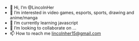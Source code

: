 - 👋 Hi, I’m @LincolnHer
- 👀 I’m interested in video games, esports, sports, drawing and anime/manga
- 🌱 I’m currently learning javascript
- 💞️ I’m looking to collaborate on ...
- 📫 How to reach me lincolnher15@gmail.com

<!---
LincolnHer/LincolnHer is a ✨ special ✨ repository because its `README.md` (this file) appears on your GitHub profile.
You can click the Preview link to take a look at your changes.
--->
